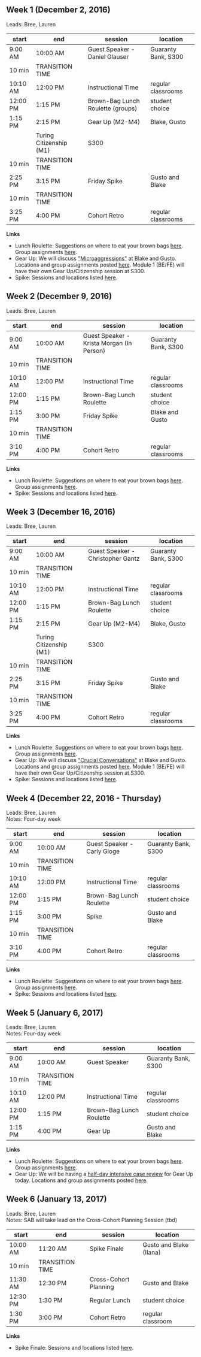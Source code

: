 ## Week 1 (December 2, 2016)
Leads: Bree, Lauren

start | end | session | location
------------- | -------- | -------- | ---
9:00 AM | 10:00 AM | Guest Speaker - Daniel Glauser | Guaranty Bank, S300
 | 10 min | TRANSITION TIME |
10:10 AM | 12:00 PM | Instructional Time | regular classrooms
12:00 PM | 1:15 PM | Brown-Bag Lunch Roulette (groups)| student choice  
1:15 PM | 2:15 PM | Gear Up (M2-M4) | Blake, Gusto
 | | Turing Citizenship (M1) | S300
 | 10 min | TRANSITION TIME |
2:25 PM | 3:15 PM | Friday Spike | Gusto and Blake
 | 10 min | TRANSITION TIME |
3:25 PM | 4:00 PM | Cohort Retro | regular classrooms

**Links**
* Lunch Roulette: Suggestions on where to eat your brown bags [here](http://goo.gl/mHcSpv). Group assignments [here](https://github.com/turingschool/interdisciplinary-planning/blob/master/groups/20161202.markdown).
* Gear Up: We will discuss ["Microaggressions"](https://github.com/turingschool/gear-up/blob/master/microaggressions.markdown) at Blake and Gusto. Locations and group assignments posted [here](https://github.com/turingschool/interdisciplinary-planning/blob/master/groups/20161202.markdown). Module 1 (BE/FE) will have their own Gear Up/Citizenship session at S300.
* Spike: Sessions and locations listed [here](https://docs.google.com/spreadsheets/d/1K5JRLoSOHwv4SqE3B6uuXNFuZ9chn3Xop_9fpB9Wyh4/edit?usp=sharing).


## Week 2 (December 9, 2016)
Leads: Bree, Lauren

start | end | session | location
-------------|--------|--------|---
9:00 AM | 10:00 AM | Guest Speaker - Krista Morgan (In Person) | Guaranty Bank, S300
 | 10 min | TRANSITION TIME |
10:10 AM | 12:00 PM | Instructional Time | regular classrooms
12:00 PM | 1:15 PM | Brown-Bag Lunch Roulette | student choice
1:15 PM | 3:00 PM | Friday Spike | Blake and Gusto
 | 10 min | TRANSITION TIME |
3:10 PM | 4:00 PM | Cohort Retro | regular classrooms

**Links**
* Lunch Roulette: Suggestions on where to eat your brown bags [here](http://goo.gl/mHcSpv). Group assignments [here](https://github.com/turingschool/interdisciplinary-planning/blob/master/groups/20161209.markdown).
* Spike: Sessions and locations listed [here](https://docs.google.com/spreadsheets/d/1K5JRLoSOHwv4SqE3B6uuXNFuZ9chn3Xop_9fpB9Wyh4/edit?usp=sharing).


## Week 3 (December 16, 2016)
Leads: Bree, Lauren

start | end | session | location
-------------|--------|--------|---
9:00 AM | 10:00 AM | Guest Speaker - Christopher Gantz | Guaranty Bank, S300
 | 10 min | TRANSITION TIME |
10:10 AM | 12:00 PM | Instructional Time | regular classrooms
12:00 PM | 1:15 PM | Brown-Bag Lunch Roulette | student choice
1:15 PM | 2:15 PM | Gear Up (M2-M4) | Blake, Gusto
 | | Turing Citizenship (M1) | S300
 | 10 min | TRANSITION TIME |
2:25 PM | 3:15 PM | Friday Spike | Gusto and Blake
 | 10 min | TRANSITION TIME |
3:25 PM | 4:00 PM | Cohort Retro | regular classrooms

**Links**
* Lunch Roulette: Suggestions on where to eat your brown bags [here](http://goo.gl/mHcSpv). Group assignments [here](https://github.com/turingschool/interdisciplinary-planning/blob/master/groups/20161216.markdown).
* Gear Up: We will discuss ["Crucial Conversations"](https://github.com/turingschool/gear-up/blob/master/crucial_conversations.markdown) at Blake and Gusto. Locations and group assignments posted [here](https://github.com/turingschool/interdisciplinary-planning/blob/master/groups/20161216.markdown). Module 1 (BE/FE) will have their own Gear Up/Citizenship session at S300.
* Spike: Sessions and locations listed [here](https://docs.google.com/spreadsheets/d/1K5JRLoSOHwv4SqE3B6uuXNFuZ9chn3Xop_9fpB9Wyh4/edit?usp=sharing).


## Week 4 (December 22, 2016 - Thursday)
Leads: Bree, Lauren  
Notes: Four-day week  

start | end | session | location
-------------|--------|--------|---
9:00 AM | 10:00 AM | Guest Speaker - Carly Gloge | Guaranty Bank, S300
 | 10 min | TRANSITION TIME |
10:10 AM | 12:00 PM | Instructional Time | regular classrooms
12:00 PM | 1:15 PM | Brown-Bag Lunch Roulette | student choice
1:15 PM | 3:00 PM | Spike | Gusto and Blake
 | 10 min | TRANSITION TIME |
3:10 PM | 4:00 PM | Cohort Retro | regular classrooms

**Links**
* Lunch Roulette: Suggestions on where to eat your brown bags [here](http://goo.gl/mHcSpv). Group assignments [here](https://github.com/turingschool/interdisciplinary-planning/blob/master/groups/20161222.markdown).
* Spike: Sessions and locations listed [here](https://docs.google.com/spreadsheets/d/1K5JRLoSOHwv4SqE3B6uuXNFuZ9chn3Xop_9fpB9Wyh4/edit?usp=sharing).


## Week 5 (January 6, 2017)
Leads: Bree, Lauren  
Notes: Four-day week  

start | end | session | location
-------------|--------|--------|---
9:00 AM | 10:00 AM | Guest Speaker | Guaranty Bank, S300
 | 10 min | TRANSITION TIME |
10:10 AM | 12:00 PM | Instructional Time | regular classrooms
12:00 PM | 1:15 PM | Brown-Bag Lunch Roulette | student choice
1:15 PM | 4:00 PM | Gear Up | Gusto and Blake

**Links**
* Lunch Roulette: Suggestions on where to eat your brown bags [here](http://goo.gl/mHcSpv). Group assignments [here](https://github.com/turingschool/interdisciplinary-planning/blob/master/groups/20170106.markdown).
* Gear Up: We will be having a [half-day intensive case review](https://github.com/turingschool/gear-up/blob/master/cases/lambda_conference.markdown) for Gear Up today. Locations and group assignments posted [here](https://github.com/turingschool/interdisciplinary-planning/blob/master/groups/20170106.markdown).


## Week 6 (January 13, 2017)
Leads: Bree, Lauren  
Notes: SAB will take lead on the Cross-Cohort Planning Session (tbd)

start | end | session | location
-------------|--------|--------|---
10:00 AM | 11:20 AM | Spike Finale | Gusto and Blake (Ilana)
 | 10 min | TRANSITION TIME |
11:30 AM | 12:30 PM | Cross-Cohort Planning | Gusto and Blake
12:30 PM | 1:30 PM | Regular Lunch | student choice
1:30 PM | 3:00 PM | Cohort Retro | regular classroom

**Links**
* Spike Finale: Sessions and locations listed [here](https://docs.google.com/spreadsheets/d/1K5JRLoSOHwv4SqE3B6uuXNFuZ9chn3Xop_9fpB9Wyh4/edit?usp=sharing).
